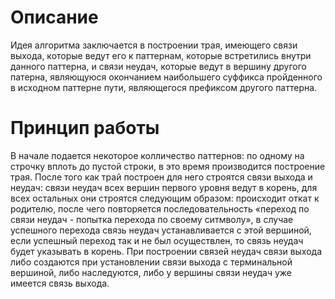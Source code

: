 # Описание

Идея алгоритма заключается в построении трая, имеющего связи выхода, которые ведут его к паттернам, которые встретились внутри данного паттерна, и связи неудач, которые ведут в вершину другого патерна, являющуюся окончанием наибольшего суффикса пройденного в исходном паттерне пути, являющегося префиксом другого паттерна.

# Принцип работы

В начале подается некоторое колличество паттернов: по одному на строчку вплоть до пустой строки, в это время производится построение трая. После того как трай построен для него строятся связи выхода и неудач: связи неудач всех вершин первого уровня ведут в корень, для всех остальных они строятся следующим образом: происходит откат к родителю, после чего повторяется последовательность «переход по связи неудач - попытка перехода по своему ситмволу», в случае успешного перехода связь неудач устанавливается с этой вершиной, если успешный переход так и не был осуществлен, то связь неудач будет указывать в корень. При построении связей неудач связи выхода либо создаются при установлении связи выхода с терминальной вершиной, либо наследуются, либо у вершины связи неудач уже имеется связь выхода.